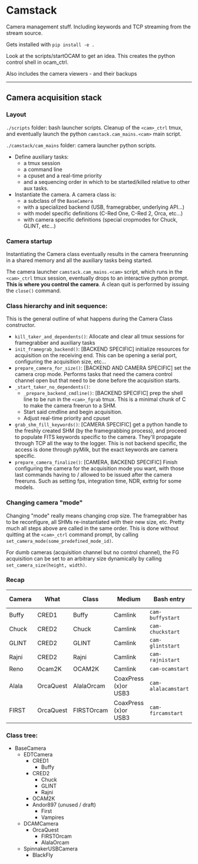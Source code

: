 # Camstack


Camera management stuff. Including keywords and TCP streaming from the stream source.

Gets installed with `pip install -e .`

Look at the scripts/startOCAM to get an idea.
This creates the python control shell in ocam_ctrl.

Also includes the camera viewers - and their backups

-----


## Camera acquisition stack

### Layout

`./scripts` folder: bash launcher scripts. Cleanup of the `<cam>_ctrl` tmux, and eventually launch the python `camstack.cam_mains.<cam>` main script.

`./camstack/cam_mains` folder: camera launcher python scripts.
- Define auxiliary tasks:
  - a tmux session
  - a command line
  - a cpuset and a real-time priority
  - and a sequencing order in which to be started/killed relative to other aux tasks.
- Instantiate the camera. A camera class is:
  - a subclass of the `BaseCamera`
  - with a specialized backend (USB, framegrabber, underlying API...)
  - with model specific definitions (C-Red One, C-Red 2, Orca, etc...)
  - with camera specific definitions (special cropmodes for Chuck, GLINT, etc...)

### Camera startup

Instantiating the Camera class eventually results in the camera freerunning in a shared memory and all the auxiliary tasks being started.

The camera launcher `camstack.cam_mains.<cam>` script, which runs in the `<cam>_ctrl` tmux session, eventually drops to an interactive python prompt. **This is where you control the camera**. A clean quit is performed by issuing the `close()` command.

### Class hierarchy and init sequence:

This is the general outline of what happens during the Camera Class constructor.

- `kill_taker_and_dependents()`: Allocate and clear all tmux sessions for framegrabber and auxiliary tasks
- `init_framegrab_backend()`: [BACKEND SPECIFIC] initialize resources for acquisition on the receiving end. This can be opening a serial port, configuring the acquisition size, etc...
- `prepare_camera_for_size()`: [BACKEND AND CAMERA SPECIFIC] set the camera crop mode. Performs tasks that need the camera control channel open but that need to be done before the acquisition starts.
- `_start_taker_no_dependents()`:
  - `_prepare_backend_cmdline()`: [BACKEND SPECIFIC] prep the shell line to be run in the `<cam>_fgrab` tmux. This is a minimal chunk of C to make the camera freerun to a SHM.
  - Start said cmdline and begin acquisition.
  - Adjust real-time priority and cpuset
- `grab_shm_fill_keywords()`: [CAMERA SPECIFIC] get a python handle to the freshly created SHM (by the framegrabbing process), and proceed to populate FITS keywords specific to the camera. They'll propagate through TCP all the way to the logger. This is not backend specific, the access is done through pyMilk, but the exact keywords are camera specific.
- `prepare_camera_finalize()`: [CAMERA, BACKEND SPECIFIC] Finish configuring the camera for the acquisition mode you want, with those last commands having to / allowed to be issued after the camera freeruns. Such as setting fps, integration time, NDR, exttrig for some models.

### Changing camera "mode"

Changing "mode" really means changing crop size. The framegrabber has to be reconfigure, all SHMs re-instantiated with their new size, etc. Pretty much all steps above are called in the same order.
This is done without quitting at the `<cam>_ctrl` command prompt, by calling `set_camera_mode(some_predefined_mode_id)`.

For dumb cameras (acquisition channel but no control channel), the FG acquisition can be set to an arbitrary size dynamically by calling `set_camera_size(height, width)`.


### Recap


| Camera | What      | Class      | Medium               | Bash entry          | Python entry     | Computer | Stream   | Raw stream   |
| ------ | --------- | ---------- | -------------------- | ------------------- | ---------------- | -------- | -------- | ------------ |
| Buffy  | CRED1     | Buffy      | Camlink              | `cam-buffystart`    | `buffycam.py`    | scexao5  | `kcam`   | `kcam_raw`   |
| Chuck  | CRED2     | Chuck      | Camlink              | `cam-chuckstart`    | `chuckcam.py`    | scexao5  | `ircam0` | `ircam0_raw` |
| GLINT  | CRED2     | GLINT      | Camlink              | `cam-glintstart`    | `glintcam.py`    | scexao5  | `glint`  |              |
| Rajni  | CRED2     | Rajni      | Camlink              | `cam-rajnistart`    | `rajnicam.py`    | scexao5  | `rajni`  |              |
| Reno   | Ocam2K    | OCAM2K     | Camlink              | `cam-ocamstart`     | `renocam.py`     | scexao5  | `ocam2d` | `ocam2krc`   |
| Alala  | OrcaQuest | AlalaOrcam | CoaxPress (x)or USB3 | `cam-alalacamstart` | `first_orcam.py` | alala    | `orcam`  |              |
| FIRST  | OrcaQuest | FIRSTOrcam | CoaxPress (x)or USB3 | `cam-fircamstart`   | `alala_orcam.py` | first    | `orcam`  |              |


### Class tree:

- BaseCamera
  - EDTCamera
    - CRED1
      - Buffy
    - CRED2
      - Chuck
      - GLINT
      - Rajni
    - OCAM2K
    - Andor897 (unused / draft)
      - First
      - Vampires
  - DCAMCamera
    - OrcaQuest
      - FIRSTOrcam
      - AlalaOrcam
  - SpinnakerUSBCamera
    - BlackFly